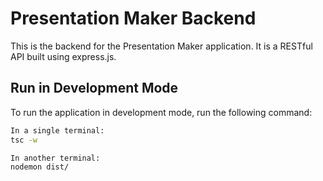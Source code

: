 # Presentation Maker Backend

This is the backend for the Presentation Maker application. It is a RESTful API built using express.js.

## Run in Development Mode

To run the application in development mode, run the following command:

```bash
In a single terminal:
tsc -w

In another terminal:
nodemon dist/
```